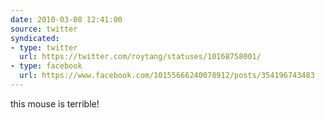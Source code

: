 ```yaml
---
date: 2010-03-08 12:41:00
source: twitter
syndicated:
- type: twitter
  url: https://twitter.com/roytang/statuses/10168758001/
- type: facebook
  url: https://www.facebook.com/10155666240078912/posts/354196743483
---
```


this mouse is terrible!